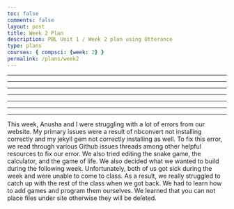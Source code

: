 ```yaml
---
toc: false
comments: false
layout: post
title: Week 2 Plan
description: PBL Unit 1 / Week 2 plan using Utterance
type: plans
courses: { compsci: {week: 2} }
permalink: /plans/week2
---
```

------

--------

--------
-------
-------
------
----
This week, Anusha and I were struggling with a lot of errors from our website. My primary issues were a result of nbconvert not installing correctly and my jekyll gem not correctly installing as well. To fix this error, we read through various Github issues threads among other helpful resources to fix our error. We also tried editing the snake game, the calculator, and the game of life. We also decided what we wanted to build during the following week. Unfortunately, both of us got sick during the week and were unable to come to class. As a result, we really struggled to catch up with the rest of the class when we got back. We had to learn how to add games and program them ourselves. We learned that you can not place files under site otherwise they will be deleted.